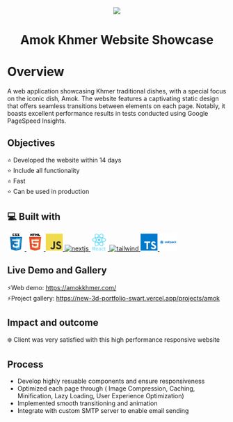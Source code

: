 
<div align="center" width="100%"><img  width="300"  src="https://amokkhmer.com/_next/image?url=%2Fassets%2Fimages%2FLeaf.png&w=1920&q=75" /></div>
<h1 align="center" id="title">Amok Khmer Website Showcase</h1>

# Overview

A web application showcasing Khmer traditional dishes, with a special focus on the iconic dish, Amok. The website features a captivating static design that offers seamless transitions between elements on each page. Notably, it boasts excellent performance results in tests conducted using Google PageSpeed Insights.
## Objectives
⭐ Developed the website within 14 days <br/>
⭐ Include all functionality <br/>
⭐ Fast <br/>
⭐ Can be used in production <br/>

<h2>💻 Built with</h2>
<p align="left"> <a href="https://www.w3schools.com/css/" target="_blank" rel="noreferrer"> <img src="https://raw.githubusercontent.com/devicons/devicon/master/icons/css3/css3-original-wordmark.svg" alt="css3" width="40" height="40"/> </a> <a href="https://www.w3.org/html/" target="_blank" rel="noreferrer"> <img src="https://raw.githubusercontent.com/devicons/devicon/master/icons/html5/html5-original-wordmark.svg" alt="html5" width="40" height="40"/> </a> <a href="https://developer.mozilla.org/en-US/docs/Web/JavaScript" target="_blank" rel="noreferrer"> <img src="https://raw.githubusercontent.com/devicons/devicon/master/icons/javascript/javascript-original.svg" alt="javascript" width="40" height="40"/> </a> <a href="https://nextjs.org/" target="_blank" rel="noreferrer"> <img src="https://cdn.worldvectorlogo.com/logos/nextjs-2.svg" alt="nextjs" width="40" height="40"/> </a> <a href="https://reactjs.org/" target="_blank" rel="noreferrer"> <img src="https://raw.githubusercontent.com/devicons/devicon/master/icons/react/react-original-wordmark.svg" alt="react" width="40" height="40"/> </a> <a href="https://tailwindcss.com/" target="_blank" rel="noreferrer"> <img src="https://www.vectorlogo.zone/logos/tailwindcss/tailwindcss-icon.svg" alt="tailwind" width="40" height="40"/> </a> <a href="https://www.typescriptlang.org/" target="_blank" rel="noreferrer"> <img src="https://raw.githubusercontent.com/devicons/devicon/master/icons/typescript/typescript-original.svg" alt="typescript" width="40" height="40"/> </a> <a href="https://webpack.js.org" target="_blank" rel="noreferrer"> <img src="https://raw.githubusercontent.com/devicons/devicon/d00d0969292a6569d45b06d3f350f463a0107b0d/icons/webpack/webpack-original-wordmark.svg" alt="webpack" width="40" height="40"/> </a> </p>


## Live Demo and Gallery
⚡Web demo: https://amokkhmer.com/ <br />
⚡Project gallery: https://new-3d-portfolio-swart.vercel.app/projects/amok

## Impact and outcome
❄️ Client was very satisfied with this high performance responsive website

## Process
- Develop highly resuable components and ensure responsiveness
- Optimized each page through ( Image Compression,  Caching, Minification, Lazy Loading, User Experience Optimization)
- Implemented smooth transitioning and animation
- Integrate with custom SMTP server to enable email sending


